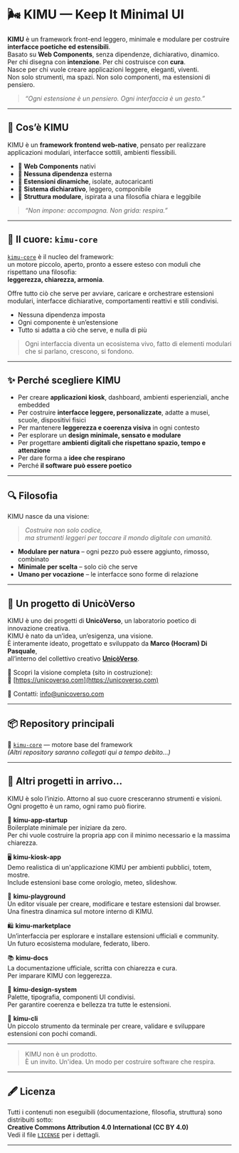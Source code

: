 # 🌬️ KIMU — Keep It Minimal UI

**KIMU** è un framework front-end leggero, minimale e modulare per costruire **interfacce poetiche ed estensibili**.  
Basato su **Web Components**, senza dipendenze, dichiarativo, dinamico.  
Per chi disegna con **intenzione**. Per chi costruisce con **cura**.  
Nasce per chi vuole creare applicazioni leggere, eleganti, viventi.  
Non solo strumenti, ma spazi. Non solo componenti, ma estensioni di pensiero.

> _“Ogni estensione è un pensiero. Ogni interfaccia è un gesto.”_

---

## 🧠 Cos’è KIMU

KIMU è un **framework frontend web-native**, pensato per realizzare applicazioni modulari, interfacce sottili, ambienti flessibili.

- 🔹 **Web Components** nativi  
- 🔹 **Nessuna dipendenza** esterna  
- 🔹 **Estensioni dinamiche**, isolate, autocaricanti  
- 🔹 **Sistema dichiarativo**, leggero, componibile  
- 🔹 **Struttura modulare**, ispirata a una filosofia chiara e leggibile

> _“Non impone: accompagna. Non grida: respira.”_

---

## 🧩 Il cuore: `kimu-core`

[`kimu-core`](https://github.com/unicoverso/kimu-core) è il nucleo del framework:  
un motore piccolo, aperto, pronto a essere esteso con moduli che rispettano una filosofia:  
**leggerezza, chiarezza, armonia**.

Offre tutto ciò che serve per avviare, caricare e orchestrare estensioni modulari, interfacce dichiarative, comportamenti reattivi e stili condivisi.

- Nessuna dipendenza imposta  
- Ogni componente è un’estensione  
- Tutto si adatta a ciò che serve, e nulla di più

> Ogni interfaccia diventa un ecosistema vivo, fatto di elementi modulari che si parlano, crescono, si fondono.

---

## ✨ Perché scegliere KIMU

- Per creare **applicazioni kiosk**, dashboard, ambienti esperienziali, anche embedded  
- Per costruire **interfacce leggere, personalizzate**, adatte a musei, scuole, dispositivi fisici  
- Per mantenere **leggerezza e coerenza visiva** in ogni contesto  
- Per esplorare un **design minimale, sensato e modulare**  
- Per progettare **ambienti digitali che rispettano spazio, tempo e attenzione**  
- Per dare forma a **idee che respirano**  
- Perché **il software può essere poetico**

---

## 🔍 Filosofia

KIMU nasce da una visione:

> _Costruire non solo codice,_  
> _ma strumenti leggeri per toccare il mondo digitale con umanità._

- **Modulare per natura** – ogni pezzo può essere aggiunto, rimosso, combinato  
- **Minimale per scelta** – solo ciò che serve  
- **Umano per vocazione** – le interfacce sono forme di relazione

---

## 🌱 Un progetto di UnicòVerso

KIMU è uno dei progetti di **UnicòVerso**, un laboratorio poetico di innovazione creativa.  
KIMU è nato da un’idea, un’esigenza, una visione.  
È interamente ideato, progettato e sviluppato da **Marco (Hocram) Di Pasquale**,  
all’interno del collettivo creativo **[UnicòVerso](https://unicoverso.com)**.

📍 Scopri la visione completa (sito in costruzione):  
🔗 [https://unicoverso.com](https://unicoverso.com)

📧 Contatti: [info@unicoverso.com](mailto:info@unicoverso.com)

---

## 📦 Repository principali

🔹 [`kimu-core`](https://github.com/unicoverso/kimu-core) — motore base del framework  
*(Altri repository saranno collegati qui a tempo debito…)*

---

## 🧭 Altri progetti in arrivo…

KIMU è solo l’inizio. Attorno al suo cuore cresceranno strumenti e visioni.  
Ogni progetto è un ramo, ogni ramo può fiorire.

🌿 **kimu-app-startup**  
Boilerplate minimale per iniziare da zero.  
Per chi vuole costruire la propria app con il minimo necessario e la massima chiarezza.

🖥️ **kimu-kiosk-app**  
Demo realistica di un'applicazione KIMU per ambienti pubblici, totem, mostre.  
Include estensioni base come orologio, meteo, slideshow.

🧪 **kimu-playground**  
Un editor visuale per creare, modificare e testare estensioni dal browser.  
Una finestra dinamica sul motore interno di KIMU.

🛍️ **kimu-marketplace**  
Un’interfaccia per esplorare e installare estensioni ufficiali e community.  
Un futuro ecosistema modulare, federato, libero.

📚 **kimu-docs**  
La documentazione ufficiale, scritta con chiarezza e cura.  
Per imparare KIMU con leggerezza.

🎨 **kimu-design-system**  
Palette, tipografia, componenti UI condivisi.  
Per garantire coerenza e bellezza tra tutte le estensioni.

🧰 **kimu-cli**  
Un piccolo strumento da terminale per creare, validare e sviluppare estensioni con pochi comandi.

---

> KIMU non è un prodotto.  
> È un invito. Un'idea. Un modo per costruire software che respira.

---

## 🖋️ Licenza

Tutti i contenuti non eseguibili (documentazione, filosofia, struttura) sono distribuiti sotto:  
**Creative Commons Attribution 4.0 International (CC BY 4.0)**  
Vedi il file [`LICENSE`](./LICENSE) per i dettagli.

---
